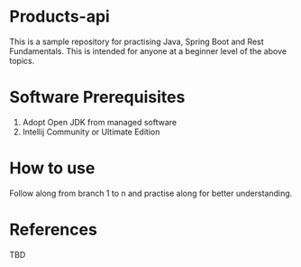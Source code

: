 # Products-api

This is a sample repository for practising Java, Spring Boot and Rest Fundamentals. This is intended for anyone at a beginner level of the above topics. 

# Software Prerequisites
1. Adopt Open JDK from managed software
2. Intellij Community or Ultimate Edition

# How to use 
Follow along from branch 1 to n and practise along for better understanding.

# References
 TBD
